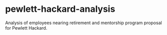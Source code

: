 # pewlett-hackard-analysis
Analysis of employees nearing retirement and mentorship program proposal for Pewlett Hackard.
